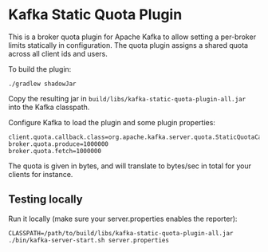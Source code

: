 # Kafka Static Quota Plugin

This is a broker quota plugin for Apache Kafka to allow setting a per-broker limits statically in
configuration. The quota plugin assigns a shared quota across all client ids and users.

To build the plugin:

```
./gradlew shadowJar
```

Copy the resulting jar in `build/libs/kafka-static-quota-plugin-all.jar` into the Kafka classpath.

Configure Kafka to load the plugin and some plugin properties:

```
client.quota.callback.class=org.apache.kafka.server.quota.StaticQuotaCallback
broker.quota.produce=1000000
broker.quota.fetch=1000000
```

The quota is given in bytes, and will translate to bytes/sec in total for your clients for instance.

## Testing locally

Run it locally (make sure your server.properties enables the reporter):

```
CLASSPATH=/path/to/build/libs/kafka-static-quota-plugin-all.jar ./bin/kafka-server-start.sh server.properties
```
